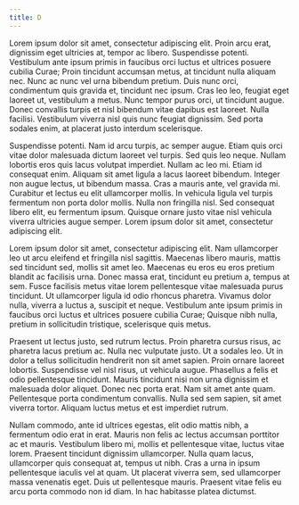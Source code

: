 ```yaml
---
title: D
---
```

Lorem ipsum dolor sit amet, consectetur adipiscing elit. Proin arcu erat, dignissim eget ultricies at, tempor ac libero. Suspendisse potenti. Vestibulum ante ipsum primis in faucibus orci luctus et ultrices posuere cubilia Curae; Proin tincidunt accumsan metus, at tincidunt nulla aliquam nec. Nunc ac nunc vel urna bibendum pretium. Duis nunc orci, condimentum quis gravida et, tincidunt nec ipsum. Cras leo leo, feugiat eget laoreet ut, vestibulum a metus. Nunc tempor purus orci, ut tincidunt augue. Donec convallis turpis et nisl bibendum vitae dapibus est laoreet. Nulla facilisi. Vestibulum viverra nisl quis nunc feugiat dignissim. Sed porta sodales enim, at placerat justo interdum scelerisque.

Suspendisse potenti. Nam id arcu turpis, ac semper augue. Etiam quis orci vitae dolor malesuada dictum laoreet vel turpis. Sed quis leo neque. Nullam lobortis eros quis lacus volutpat imperdiet. Nullam ac leo mi. Etiam id consequat enim. Aliquam sit amet ligula a lacus laoreet bibendum. Integer non augue lectus, ut bibendum massa. Cras a mauris ante, vel gravida mi. Curabitur et lectus eu elit ullamcorper mollis. In vehicula ligula vel turpis fermentum non porta dolor mollis. Nulla non fringilla nisl. Sed consequat libero elit, eu fermentum ipsum. Quisque ornare justo vitae nisl vehicula viverra ultricies augue semper. Lorem ipsum dolor sit amet, consectetur adipiscing elit.

Lorem ipsum dolor sit amet, consectetur adipiscing elit. Nam ullamcorper leo ut arcu eleifend et fringilla nisl sagittis. Maecenas libero mauris, mattis sed tincidunt sed, mollis sit amet leo. Maecenas eu eros eu eros pretium blandit ac facilisis urna. Donec massa erat, tincidunt eu pretium a, tempus at sem. Fusce facilisis metus vitae lorem pellentesque vitae malesuada purus tincidunt. Ut ullamcorper ligula id odio rhoncus pharetra. Vivamus dolor nulla, viverra a luctus a, suscipit et neque. Vestibulum ante ipsum primis in faucibus orci luctus et ultrices posuere cubilia Curae; Quisque nibh nulla, pretium in sollicitudin tristique, scelerisque quis metus.

Praesent ut lectus justo, sed rutrum lectus. Proin pharetra cursus risus, ac pharetra lacus pretium ac. Nulla nec vulputate justo. Ut a sodales leo. Ut in dolor a tellus sollicitudin hendrerit non sit amet sapien. Proin ornare laoreet lobortis. Suspendisse vel nisl risus, ut vehicula augue. Phasellus a felis et odio pellentesque tincidunt. Mauris tincidunt nisi non urna dignissim et malesuada dolor aliquet. Donec nec porta erat. Nam sit amet ante quam. Pellentesque porta condimentum convallis. Nulla sed sem sapien, sit amet viverra tortor. Aliquam luctus metus et est imperdiet rutrum.

Nullam commodo, ante id ultrices egestas, elit odio mattis nibh, a fermentum odio erat in erat. Mauris non felis ac lectus accumsan porttitor ac et mauris. Vestibulum libero mi, mollis et pellentesque vitae, luctus vitae lorem. Praesent tincidunt dignissim ullamcorper. Nulla quam lacus, ullamcorper quis consequat at, tempus ut nibh. Cras a urna in ipsum pellentesque iaculis vel at quam. Ut placerat viverra sem, sed ullamcorper massa venenatis eget. Duis ut pellentesque mauris. Praesent vitae felis eu arcu porta commodo non id diam. In hac habitasse platea dictumst.